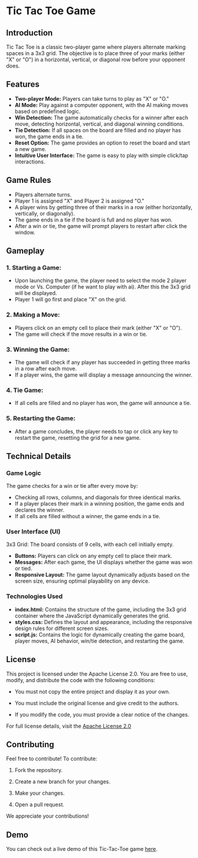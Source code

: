 # Tic Tac Toe Game 

## Introduction

  Tic Tac Toe is a classic two-player game where players alternate marking spaces in a 3x3 grid. The objective is to place three of your marks (either "X" or "O") in a horizontal, vertical, or diagonal row before your opponent does.

## Features

- **Two-player Mode:** Players can take turns to play as "X" or "O."
- **AI Mode:** Play against a computer opponent, with the AI making moves based on predefined logic.
- **Win Detection:** The game automatically checks for a winner after each move, detecting horizontal, vertical, and diagonal winning conditions.
- **Tie Detection:** If all spaces on the board are filled and no player has won, the game ends in a tie.
- **Reset Option:** The game provides an option to reset the board and start a new game.
- **Intuitive User Interface:** The game is easy to play with simple click/tap interactions.

## Game Rules
- Players alternate turns.
- Player 1 is assigned "X" and Player 2 is assigned "O."
- A player wins by getting three of their marks in a row (either horizontally, vertically, or diagonally).
- The game ends in a tie if the board is full and no player has won.
- After a win or tie, the game will prompt players to restart after click the window.


## Gameplay

### 1. Starting a Game:
   - Upon launching the game, the player need to select the mode 2 player mode or Vs. Computer (if he want to play with ai). After this the 3x3 grid will be displayed.
   - Player 1 will go first and place "X" on the grid.
  ### 2. Making a Move:
   - Players click on an empty cell to place their mark (either "X" or "O").
   - The game will check if the move results in a win or tie.
  ### 3. Winning the Game:
   - The game will check if any player has succeeded in getting three marks in a row after each move.
   - If a player wins, the game will display a message announcing the winner.
  ### 4. Tie Game:
   - If all cells are filled and no player has won, the game will announce a tie.
  ### 5. Restarting the Game:
   - After a game concludes, the player needs to tap or click any key to restart the game, resetting the grid for a new game.

     

## Technical Details

### Game Logic
  The game checks for a win or tie after every move by:

  - Checking all rows, columns, and diagonals for three identical marks.
  - If a player places their mark in a winning position, the game ends and declares the winner.
  - If all cells are filled without a winner, the game ends in a tie.


### User Interface (UI)

3x3 Grid: The board consists of 9 cells, with each cell initially empty.
- **Buttons:** Players can click on any empty cell to place their mark.
- **Messages:** After each game, the UI displays whether the game was won or tied.
- **Responsive Layout:** The game layout dynamically adjusts based on the screen size, ensuring optimal playability on any device.

### Technologies Used

- **index.html:** Contains the structure of the game, including the 3x3 grid container where the JavaScript dynamically generates the grid.
- **styles.css:** Defines the layout and appearance, including the responsive design rules for different screen sizes.
- **script.js:** Contains the logic for dynamically creating the game board, player moves, AI behavior, win/tie detection, and restarting the game.


## License

This project is licensed under the Apache License 2.0. You are free to use, modify, and distribute the code with the following conditions:

-  You must not copy the entire project and display it as your own.

-  You must include the original license and give credit to the authors.

-  If you modify the code, you must provide a clear notice of the changes.

For full license details, visit the [Apache License 2.0](LICENSE)


## Contributing

Feel free to contribute! To contribute:

1. Fork the repository.

2. Create a new branch for your changes.

3. Make your changes.

4. Open a pull request.

We appreciate your contributions!

## Demo

You can check out a live demo of this Tic-Tac-Toe game [here](https://root-tester.github.io/Tic-Tac-Toe/Tic-Tac-Toe).



